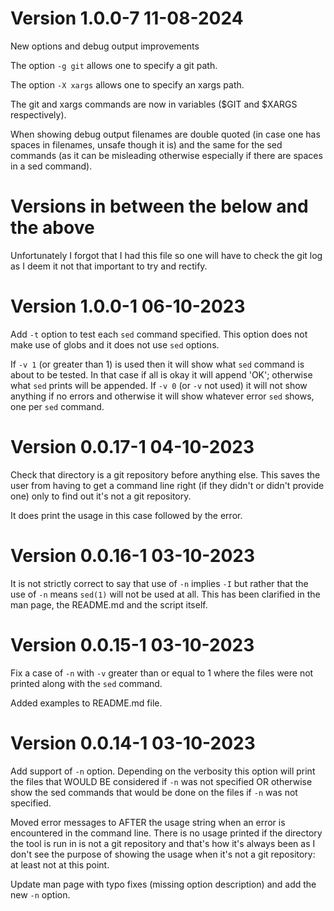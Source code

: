 # Version 1.0.0-7 11-08-2024

New options and debug output improvements

The option `-g git` allows one to specify a git path.

The option `-X xargs` allows one to specify an xargs path.

The git and xargs commands are now in variables ($GIT and $XARGS
respectively).

When showing debug output filenames are double quoted (in case one has
spaces in filenames, unsafe though it is) and the same for the sed
commands (as it can be misleading otherwise especially if there are
spaces in a sed command).


# Versions in between the below and the above

Unfortunately I forgot that I had this file so one will have to check the git
log as I deem it not that important to try and rectify.


# Version 1.0.0-1 06-10-2023

Add `-t` option to test each `sed` command specified. This option does not make
use of globs and it does not use `sed` options.

If `-v 1` (or greater than 1) is used then it will show what `sed` command is
about to be tested. In that case if all is okay it will append 'OK'; otherwise
what `sed` prints will be appended. If `-v 0` (or `-v` not used) it will not
show anything if no errors and otherwise it will show whatever error `sed`
shows, one per `sed` command.

# Version 0.0.17-1 04-10-2023

Check that directory is a git repository before anything else. This saves the
user from having to get a command line right (if they didn't or didn't provide
one) only to find out it's not a git repository.

It does print the usage in this case followed by the error.

# Version 0.0.16-1 03-10-2023

It is not strictly correct to say that use of `-n` implies `-I` but rather that
the use of `-n` means `sed(1)` will not be used at all. This has been clarified
in the man page, the README.md and the script itself.

# Version 0.0.15-1 03-10-2023

Fix a case of `-n` with `-v` greater than or equal to 1 where the files were not
printed along with the `sed` command.

Added examples to README.md file.


# Version 0.0.14-1 03-10-2023

Add support of `-n` option. Depending on the verbosity this option will print
the files that WOULD BE considered if `-n` was not specified OR otherwise show
the sed commands that would be done on the files if `-n` was not specified.

Moved error messages to AFTER the usage string when an error is encountered in
the command line. There is no usage printed if the directory the tool is run in
is not a git repository and that's how it's always been as I don't see the
purpose of showing the usage when it's not a git repository: at least not at
this point.

Update man page with typo fixes (missing option description) and add the new
`-n` option.
